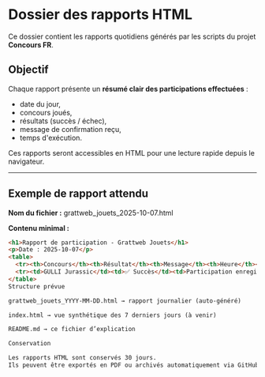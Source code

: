 # Dossier des rapports HTML

Ce dossier contient les rapports quotidiens générés par les scripts du projet **Concours FR**.

## Objectif
Chaque rapport présente un **résumé clair des participations effectuées** :
- date du jour,
- concours joués,
- résultats (succès / échec),
- message de confirmation reçu,
- temps d'exécution.

Ces rapports seront accessibles en HTML pour une lecture rapide depuis le navigateur.

---

## Exemple de rapport attendu
**Nom du fichier :**
grattweb_jouets_2025-10-07.html

**Contenu minimal :**
```html
<h1>Rapport de participation - Grattweb Jouets</h1>
<p>Date : 2025-10-07</p>
<table>
  <tr><th>Concours</th><th>Résultat</th><th>Message</th><th>Heure</th></tr>
  <tr><td>GULLI Jurassic</td><td>✅ Succès</td><td>Participation enregistrée</td><td>09:00:07</td></tr>
</table>
Structure prévue

grattweb_jouets_YYYY-MM-DD.html → rapport journalier (auto-généré)

index.html → vue synthétique des 7 derniers jours (à venir)

README.md → ce fichier d’explication

Conservation

Les rapports HTML sont conservés 30 jours.
Ils peuvent être exportés en PDF ou archivés automatiquement via GitHub Actions.
